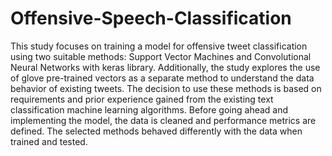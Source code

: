 # Offensive-Speech-Classification

This study focuses on training a model for offensive tweet classification using two suitable methods: Support Vector Machines and Convolutional Neural Networks with keras library. Additionally, the study explores the use of glove pre-trained vectors as a separate method to understand the data behavior of existing tweets. The decision to use these methods is based on requirements and prior experience gained from the existing text classification machine learning algorithms. Before going ahead and implementing the model, the data is cleaned and performance metrics are defined. The selected methods behaved differently with the data when trained and tested.
